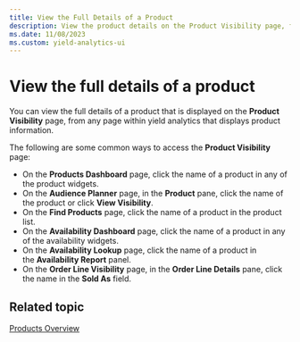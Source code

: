 ```yaml
---
title: View the Full Details of a Product
description: View the product details on the Product Visibility page, from any page within yield analytics that displays product information.
ms.date: 11/08/2023
ms.custom: yield-analytics-ui
---
```


# View the full details of a product

You can view the full details of a product that is displayed on the **Product Visibility** page, from any page within yield analytics that displays product information.

The following are some common ways to access the **Product Visibility** page:

- On the **Products Dashboard** page, click the name of a product in any of the product widgets.
- On the **Audience Planner** page, in the **Product** pane, click the name of the product or click **View Visibility**.
- On the **Find Products** page, click the name of a product in the product list.
- On the **Availability Dashboard** page, click the name of a product in any of the availability widgets.
- On the **Availability Lookup** page, click the name of a product in the **Availability Report** panel.
- On the **Order Line Visibility** page, in the **Order Line Details** pane, click the name in the **Sold As** field.

## Related topic

[Products Overview](./products-overview.md)
